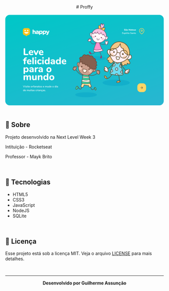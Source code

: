 <div align="center">
# Proffy
</div>

<br>

<div align="center">
  <img src="figma/Home.png" alt="Proffy">
</div>

<br>

## :bookmark_tabs: Sobre

Projeto desenvolvido na Next Level Week 3

Intituição - Rocketseat

Professor - Mayk Brito

<br>

## :hammer: Tecnologias

- HTML5
- CSS3
- JavaScript
- NodeJS
- SQLite

<br>

## :green_book: Licença 

Esse projeto está sob a licença MIT. Veja o arquivo [LICENSE](LICENSE) para mais detalhes.

<br>

---

<div align="center">
    <b>Desenvolvido por Guilherme Assunção</b>
</div>